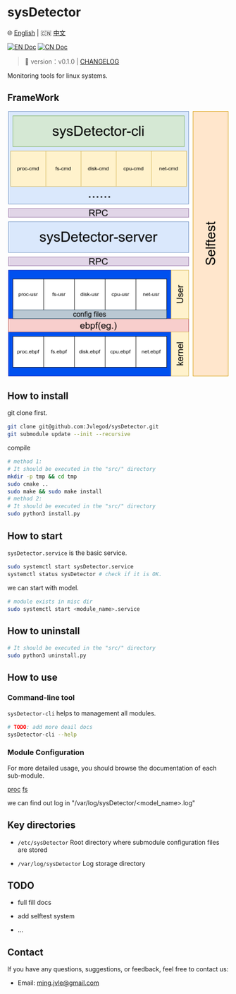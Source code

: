 # sysDetector

🌐 [English](./README-EN.md) | 🇨🇳 [中文](./docs/zh/README-ZH.md)

[![EN Doc](https://img.shields.io/badge/Document-English-blue)](./README-EN.md)
[![CN Doc](https://img.shields.io/badge/文档-中文-red)](./docs/zh/README-ZH.md)

> 📌 version：v0.1.0 | [CHANGELOG](CHANGELOG.md)

Monitoring tools for linux systems.

## FrameWork

<div align="center">
  <img src="docs/sysDetector.drawio.png" alt="description" width="500"/>
</div>

## How to install

git clone first.

```bash
git clone git@github.com:Jvlegod/sysDetector.git
git submodule update --init --recursive
```

compile

```bash
# method 1:
# It should be executed in the "src/" directory
mkdir -p tmp && cd tmp
sudo cmake ..
sudo make && sudo make install
# method 2:
# It should be executed in the "src/" directory
sudo python3 install.py
```

## How to start

`sysDetector.service` is the basic service.

```bash
sudo systemctl start sysDetector.service
systemctl status sysDetector # check if it is OK.
```

we can start with model.

```bash
# module exists in misc dir
sudo systemctl start <module_name>.service
```

## How to uninstall

```bash
# It should be executed in the "src/" directory
sudo python3 uninstall.py
```

## How to use

### Command-line tool

`sysDetector-cli` helps to management all modules.

```bash
# TODO: add more deail docs
sysDetector-cli --help
```

### Module Configuration

For more detailed usage, you should browse the documentation of each sub-module.

[proc](./src/sysDetector-ebpf/configs/proc/README.md) [fs](./src/sysDetector-ebpf/configs/fs/README.md)

we can find out log in "/var/log/sysDetector/<model_name>.log"

## Key directories

- `/etc/sysDetector` Root directory where submodule configuration files are stored

- `/var/log/sysDetector` Log storage directory

## TODO

- full fill docs

- add selftest system

- ...

## Contact

If you have any questions, suggestions, or feedback, feel free to contact us:

- Email: ming.jvle@gmail.com